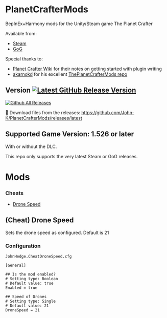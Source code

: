 # PlanetCrafterMods
BepInEx+Harmony mods for the Unity/Steam game The Planet Crafter

Available from:
 - [Steam](https://store.steampowered.com/app/1284190/The_Planet_Crafter/)
 - [GoG](https://www.gog.com/en/game/the_planet_crafter)

Special thanks to:
 - [Planet Crafter Wiki](https://planet-crafter.fandom.com/wiki/Developing_CSharp_Mods) for their notes on getting started with plugin writing
 - [akarnokd](https://github.com/akarnokd) for his excellent [ThePlanetCrafterMods repo](https://github.com/akarnokd/ThePlanetCrafterMods)

## Version <a href='https://github.com/John-K/PlanetCrafterMods/releases'><img src='https://img.shields.io/github/v/release/John-K/PlanetCrafterMods' alt='Latest GitHub Release Version'/></a>

[![Github All Releases](https://img.shields.io/github/downloads/John-K/PlanetCrafterMods/total.svg)](https://github.com/John-K/PlanetCrafterMods/releases)

:arrow_down_small: Download files from the releases: https://github.com/John-K/PlanetCrafterMods/releases/latest

## Supported Game Version: 1.526 or later

With or without the DLC.

This repo only supports the very latest Steam or GoG releases.

# Mods

### Cheats
 - [Drone Speed](#cheat-drone-speed)

## (Cheat) Drone Speed

Sets the drone speed as configured. Default is 21

### Configuration
`JohnHedge.CheatDroneSpeed.cfg`
```
[General]

## Is the mod enabled?
# Setting type: Boolean
# Default value: true
Enabled = true

## Speed of Drones
# Setting type: Single
# Default value: 21
DroneSpeed = 21

```